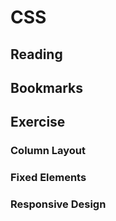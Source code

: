 # CSS

## Reading

## Bookmarks

## Exercise

### Column Layout

### Fixed Elements

### Responsive Design
